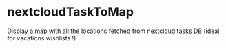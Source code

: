 # nextcloudTaskToMap
Display a map with all the locations fetched from nextcloud tasks DB (ideal for vacations wishlists !)
